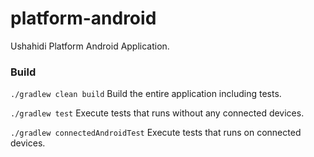 platform-android
================

Ushahidi Platform Android Application.

### Build

`./gradlew clean build` Build the entire application including tests.

`./gradlew test` Execute tests that runs without any connected devices.

`./gradlew connectedAndroidTest` Execute tests that runs on connected devices.

